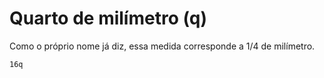 # Quarto de milímetro (q)

Como o próprio nome já diz, essa medida corresponde a 1/4 de milímetro.

```css
16q
```
